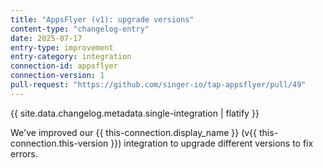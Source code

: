 ```yaml
---
title: "AppsFlyer (v1): upgrade versions"
content-type: "changelog-entry"
date: 2025-07-17
entry-type: improvement
entry-category: integration
connection-id: appsflyer
connection-version: 1
pull-request: "https://github.com/singer-io/tap-appsflyer/pull/49"
---
```

{{ site.data.changelog.metadata.single-integration | flatify }}

We've improved our {{ this-connection.display_name }} (v{{ this-connection.this-version }}) integration to upgrade different versions to fix errors.